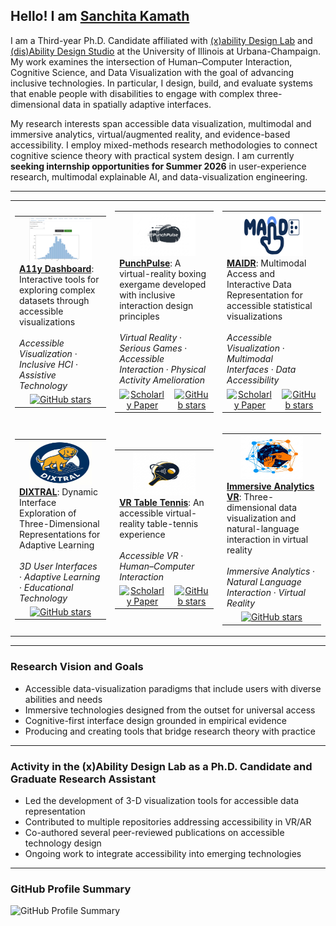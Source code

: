 ## Hello! I am [Sanchita Kamath](https://linkedin.com/in/sanchitakamath)

I am a Third-year Ph.D. Candidate affiliated with [(x)ability Design Lab](https://xabilitylab.ischool.illinois.edu/) and [(dis)Ability Design Studio](https://design-studio.illinois.edu/) at the University of Illinois at Urbana-Champaign. My work examines the intersection of Human–Computer Interaction, Cognitive Science, and Data Visualization with the goal of advancing inclusive technologies. In particular, I design, build, and evaluate systems that enable people with disabilities to engage with complex three-dimensional data in spatially adaptive interfaces.

My research interests span accessible data visualization, multimodal and immersive analytics, virtual/augmented reality, and evidence-based accessibility. I employ mixed-methods research methodologies to connect cognitive science theory with practical system design. I am currently **seeking internship opportunities for Summer 2026** in user-experience research, multimodal explainable AI, and data-visualization engineering.

---

<table>
  <tr height="300px">
    <!-- Card 1: A11y Dashboard -->
    <td>
      <table>
        <tr>
          <td width="250px" height="110px" valign="top" colspan="4">
            <div align="center">
              <a href="https://github.com/xability/a11y_dashboard">
                <img src="assets/project_a11y-dashboard.png" width="100" height="70" alt="A11y Dashboard"><br>
              </a>
            </div>
            <a href="https://github.com/xability/a11y_dashboard"><strong>A11y Dashboard</strong></a>: Interactive tools for exploring complex datasets through accessible visualizations  
            <br><br><em>Accessible Visualization</em> · <em>Inclusive HCI</em> · <em>Assistive Technology</em>
          </td>
        </tr>
        <tr>
          <!-- <td align="center"></td> -->
          <td align="center">
            <a href="https://github.com/xability/a11y_dashboard/stargazers">
              <img src="https://img.shields.io/github/stars/xability/a11y_dashboard?style=social" alt="GitHub stars" height="24">
            </a>
          </td>
        </tr>
      </table>
    </td>
    <!-- Card 2: PunchPulse -->
    <td>
      <table>
        <tr>
          <td width="250px" height="110px" valign="top" colspan="4">
            <div align="center">
              <a href="https://github.com/xability/punch-pulse">
                <img src="assets/project_punchpulse.jpeg" width="100" height="70" alt="PunchPulse"><br>
              </a>
            </div>
            <a href="https://github.com/xability/punch-pulse"><strong>PunchPulse</strong></a>: A virtual-reality boxing exergame developed with inclusive interaction design principles  
            <br><br><em>Virtual Reality</em> · <em>Serious Games</em> · <em>Accessible Interaction</em> · <em>Physical Activity Amelioration</em>
          </td>
        </tr>
        <tr>
          <td align="center">
          <a href="https://dl.acm.org/doi/10.1145/3663547.3746365">
              <img src="https://github.githubassets.com/images/icons/emoji/unicode/1f4d6.png" width="24" height="24" alt="Scholarly Paper">
            </a>
          </td>
          <td align="center">
            <a href="https://github.com/xability/punch-pulse/stargazers">
              <img src="https://img.shields.io/github/stars/xability/punch-pulse?style=social" alt="GitHub stars" height="24">
            </a>
          </td>
        </tr>
      </table>
    </td>
    <!-- Card 3: MAIDR -->
    <td>
      <table>
        <tr>
          <td width="250px" height="110px" valign="top" colspan="4">
            <div align="center">
              <a href="https://github.com/xability/maidr">
                <img src="assets/project_maidr.jpg" width="100" height="70" alt="MAIDR"><br>
              </a>
            </div>
            <a href="https://github.com/xability/maidr"><strong>MAIDR</strong></a>: Multimodal Access and Interactive Data Representation for accessible statistical visualizations  
            <br><br><em>Accessible Visualization</em> · <em>Multimodal Interfaces</em> · <em>Data Accessibility</em>
          </td>
        </tr>
        <tr>
          <td align="center">
            <a href="https://dl.acm.org/doi/10.1145/3663548.3675660">
              <img src="https://github.githubassets.com/images/icons/emoji/unicode/1f4d6.png" width="24" height="24" alt="Scholarly Paper">
            </a>
          </td>
          <td align="center">
            <a href="https://github.com/xability/maidr/stargazers">
              <img src="https://img.shields.io/github/stars/xability/maidr?style=social" alt="GitHub stars" height="24">
            </a>
          </td>
        </tr>
      </table>
    </td>
    </tr>
  <tr height="300px">
    <!-- Card 4: DIXTRAL -->
    <td>
      <table>
        <tr>
          <td width="250px" height="110px" valign="top" colspan="4">
            <div align="center">
              <a href="https://github.com/SK-143381/dixtral">
                <img src="assets/project_dixtral.jpeg" width="100" height="70" alt="DIXTRAL"><br>
              </a>
            </div>
            <a href="https://github.com/SK-143381/dixtral"><strong>DIXTRAL</strong></a>: Dynamic Interface Exploration of Three-Dimensional Representations for Adaptive Learning  
            <br><br><em>3D User Interfaces</em> · <em>Adaptive Learning</em> · <em>Educational Technology</em>
          </td>
        </tr>
        <tr>
          <!-- <td align="center"></td> -->
          <td align="center">
            <a href="https://github.com/SK-143381/dixtral/stargazers">
              <img src="https://img.shields.io/github/stars/SK-143381/dixtral?style=social" alt="GitHub stars" height="24">
            </a>
          </td>
        </tr>
      </table>
    </td>
    <!-- Card 5: VR Table Tennis -->
    <td>
      <table>
        <tr>
          <td width="250px" height="110px" valign="top" colspan="4">
            <div align="center">
              <a href="https://github.com/xability/a11y_vr_exergame">
                <img src="assets/project_vr-table-tennis.png" width="100" height="70" alt="VR Table Tennis"><br>
              </a>
            </div>
            <a href="https://github.com/xability/a11y_vr_exergame"><strong>VR Table Tennis</strong></a>: An accessible virtual-reality table-tennis experience  
            <br><br><em>Accessible VR</em> · <em>Human–Computer Interaction</em>
          </td>
        </tr>
        <tr>
          <td align="center">
            <a href="https://dl.acm.org/doi/pdf/10.1145/3663548.3688526">
              <img src="https://github.githubassets.com/images/icons/emoji/unicode/1f4d6.png" width="24" height="24" alt="Scholarly Paper">
            </a>
          </td>
          <td align="center">
            <a href="https://github.com/xability/a11y_vr_exergame/stargazers">
              <img src="https://img.shields.io/github/stars/xability/a11y_vr_exergame?style=social" alt="GitHub stars" height="24">
            </a>
          </td>
        </tr>
      </table>
    </td>
    <!-- Card 6: Immersive Analytics VR -->
    <td>
      <table>
        <tr>
          <td width="250px" height="110px" valign="top" colspan="4">
            <div align="center">
              <a href="https://github.com/xability/3d_viz">
                <img src="assets/project-3dviz.jpeg" width="100" height="70" alt="Immersive Analytics VR"><br>
              </a>
            </div>
            <a href="https://github.com/xability/3d_viz"><strong>Immersive Analytics VR</strong></a>: Three-dimensional data visualization and natural-language interaction in virtual reality  
            <br><br><em>Immersive Analytics</em> · <em>Natural Language Interaction</em> · <em>Virtual Reality</em>
          </td>
        </tr>
        <tr>
          <!-- <td align="center"></td> -->
          <td align="center">
            <a href="https://github.com/xability/3d_viz/stargazers">
              <img src="https://img.shields.io/github/stars/xability/3d_viz?style=social" alt="GitHub stars" height="24">
            </a>
          </td>
        </tr>
      </table>
    </td>
  </tr>
</table>

---

### Research Vision and Goals

- Accessible data-visualization paradigms that include users with diverse abilities and needs
- Immersive technologies designed from the outset for universal access
- Cognitive-first interface design grounded in empirical evidence
- Producing and creating tools that bridge research theory with practice

---

### Activity in the (x)Ability Design Lab as a Ph.D. Candidate and Graduate Research Assistant

- Led the development of 3-D visualization tools for accessible data representation
- Contributed to multiple repositories addressing accessibility in VR/AR
- Co-authored several peer-reviewed publications on accessible technology design
- Ongoing work to integrate accessibility into emerging technologies

---

### GitHub Profile Summary

<img src="https://github-profile-summary-cards.vercel.app/api/cards/profile-details?username=SK-143381&theme=github" alt="GitHub Profile Summary" />
